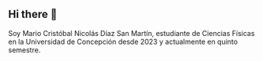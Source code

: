 ## Hi there 👋
Soy Mario Cristóbal Nicolás Díaz San Martín, estudiante de Ciencias Físicas en la Universidad de Concepción desde 2023 y actualmente en quinto semestre.
<!--
**HTaro0/HTaro0** is a ✨ _special_ ✨ repository because its `README.md` (this file) appears on your GitHub profile.

Here are some ideas to get you started:

- 🔭 I’m currently working on ...
- 🌱 I’m currently learning ...
- 👯 I’m looking to collaborate on ...
- 🤔 I’m looking for help with ...
- 💬 Ask me about ...
- 📫 How to reach me: ...
- 😄 Pronouns: ...
- ⚡ Fun fact: ...
-->
